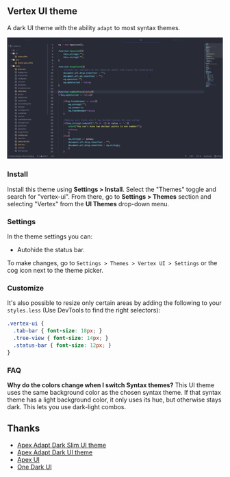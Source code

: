 ## Vertex UI theme


A dark UI theme with the ability `adapt` to most syntax themes.

![Vertex UI - screenshot](https://raw.githubusercontent.com/xypnox/vertex-ui/master/screenshot.png)



### Install

Install this theme using __Settings > Install__. Select the "Themes" toggle and search for "vertex-ui". From there, go to __Settings > Themes__ section and selecting "Vertex" from the __UI Themes__ drop-down menu.



### Settings

In the theme settings you can:

- Autohide the status bar.

To make changes, go to `Settings > Themes > Vertex UI > Settings` or the cog icon next to the theme picker.


### Customize

It's also possible to resize only certain areas by adding the following to your `styles.less` (Use DevTools to find the right selectors):

```css
.vertex-ui {
  .tab-bar { font-size: 18px; }
  .tree-view { font-size: 14px; }
  .status-bar { font-size: 12px; }
}
```


### FAQ

__Why do the colors change when I switch Syntax themes?__
This UI theme uses the same background color as the chosen syntax theme. If that syntax theme has a light background color, it only uses its hue, but otherwise stays dark. This lets you use dark-light combos.


## Thanks

- [Apex Adapt Dark Slim UI theme](https://atom.io/themes/apex-adapt-dark-slim-ui)
- [Apex Adapt Dark UI theme](https://atom.io/themes/apex-adapt-dark-ui)
- [Apex UI](https://atom.io/themes/apex-ui)
- [One Dark UI](https://atom.io/themes/one-dark-ui)
